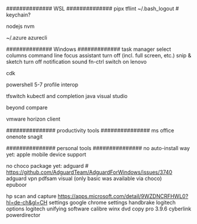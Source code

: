 ##############
WSL
##############
pipx
tflint
~/.bash_logout # keychain?

nodejs
nvm

~/.azure
azurecli

##############
Windows
#############
task manager select columns
    command line
focus assistant turn off (incl. full screen, etc.)
snip & sketch turn off notification sound
fn-ctrl switch on lenovo

cdk

powershell 5-7 profile interop

tfswitch
kubectl and completion
java
visual studio

beyond compare

vmware horizon client

###############
productivity tools
###############
ms office
onenote
snagit

###############
personal tools
###############
no auto-install way yet:
    apple mobile device support

no choco package yet:
    adguard # https://github.com/AdguardTeam/AdguardForWindows/issues/3740
    adguard vpn
    pdfsam visual (only basic was available via choco)    
    epuboor

hp scan and capture
    https://apps.microsoft.com/detail/9WZDNCRFHWL0?hl=de-ch&gl=CH
    settings
google chrome settings
handbrake
logitech options
logitech unifying software
calibre
winx dvd copy pro 3.9.6
cyberlink powerdirector
